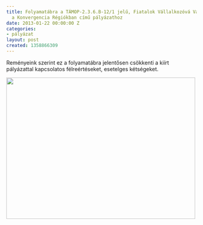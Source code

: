 ```yaml
---
title: Folyamatábra a TÁMOP-2.3.6.B-12/1 jelű, Fiatalok Vállalkozóvá Válásának Segítése
  a Konvergencia Régiókban című pályázathoz
date: 2013-01-22 00:00:00 Z
categories:
- pályázat
layout: post
created: 1358866309
---
```


<p>Reményeink szerint ez a folyamatábra jelentősen csökkenti a kiírt pályázattal kapcsolatos félreértéseket, esetelges kétségeket.</p><p><!--break--></p><p><img src="/sites/goldconsulting.eu/files/img/Untitled-1.jpg" height="375" width="500"></p>
